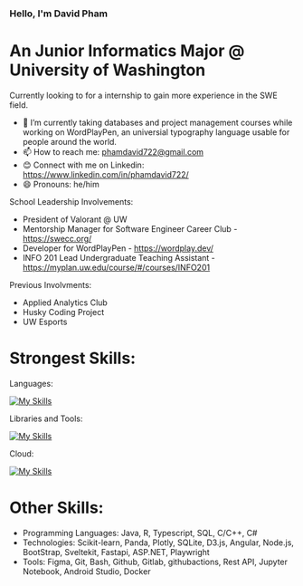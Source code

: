 ### Hello, I'm David Pham
# An Junior Informatics Major @ University of Washington
Currently looking to for a internship to gain more experience in the SWE field.

- 🔭 I’m currently taking databases and project management courses while working on WordPlayPen, an universial typography language usable for people around the world. 
- 📫 How to reach me: phamdavid722@gmail.com
- 😊 Connect with me on Linkedin: https://www.linkedin.com/in/phamdavid722/
- 😄 Pronouns: he/him

School Leadership Involvements: 
- President of Valorant @ UW
- Mentorship Manager for Software Engineer Career Club - https://swecc.org/
- Developer for WordPlayPen - https://wordplay.dev/
- INFO 201 Lead Undergraduate Teaching Assistant - https://myplan.uw.edu/course/#/courses/INFO201

Previous Involvments:
- Applied Analytics Club
- Husky Coding Project
- UW Esports

# Strongest Skills: 
Languages: 

[![My Skills](https://skillicons.dev/icons?i=python,js,html,css)](https://skillicons.dev)

Libraries and Tools:

[![My Skills](https://skillicons.dev/icons?i=react,figma,azure)](https://skillicons.dev)

Cloud:

[![My Skills](https://skillicons.dev/icons?i=firebase,aws)](https://skillicons.dev)

# Other Skills:
- Programming Languages: Java, R, Typescript, SQL, C/C++, C#
- Technologies: Scikit-learn, Panda, Plotly, SQLite, D3.js, Angular, Node.js, BootStrap, Sveltekit, Fastapi, ASP.NET, Playwright
- Tools: Figma, Git, Bash, Github, Gitlab, githubactions, Rest API, Jupyter Notebook, Android Studio, Docker

